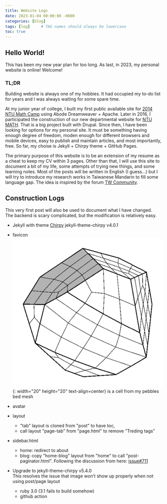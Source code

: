 ```yaml
---
title: Website Logs
date: 2023-01-04 00:00:00 -0600
categories: [blog]
tags: [log]     # TAG names should always be lowercase
toc: true
---
```


## Hello World!
This has been my new year plan for too long. As last, in 2023, my personal website is online!   Welcome!

### TL;DR

Building website is always one of my hobbies. 
It had occupied my to-do list for years and I was always waiting for some spare time.

At my junior year of college, I built my first public available site for [2014 NTU Math Camp](http://www.math.ntu.edu.tw/~camp/2014/) using Abode Dreamweaver + Apache.
Later in 2016, I participated the construction of our new departmental website for [NTU MATH](http://www.math.ntu.edu.tw/about-website). 
That is a big project built with Drupal. 
Since then, I have been looking for options for my personal site. 
It must be something having enough degree of freedom, moden enough for different browsers and mobile devices, easy to publish and maintain articles, and most importantly, free. So far, my choise is Jekyll + Chirpy theme + GitHub Pages.

The primary purpose of this website is to be an extension of my resume as a cheat to keep my CV within 3 pages. 
Other than that, I will use this site to document a bit of my life, some attempts of trying new things, and some learning notes. 
Most of the posts will be written in English (I guess...) but I will try to introduce my research works in Taiwanese Mandarin to fill some language gap. The idea is inspired by the forum [TW Community](https://forum.community.tw/about).


## Construction Logs

This very first post will also be used to document what I have changed.       
The backend is scary complicated, but the modification is relatively easy.

- Jekyll with theme [Chirpy](https://github.com/cotes2020/jekyll-theme-chirpy) jekyll-theme-chirpy v4.0.1
- favicon ![pebble](/assets/img/favicons/android-chrome-512x512.png){: width="20" height="20" text-align=center} is a cell from my pebbles bed mesh 
- avatar
- layout    
   - "tab" layout is cloned from "post" to have toc, 
   - call layout "page-tab" from "page.html" to remove "Treding tags"

- sidebar.html
   - home: redirect to about
   - blog: copy "home-blog" layout from "home" to call "post-paginator.html".
     Following the discussion from here: [issue#711](https://github.com/cotes2020/jekyll-theme-chirpy/issues/711)

- Upgrade to jekyll-theme-chirpy v5.4.0   
  This resolves the issue that image won't show up properly when not using post/page layout
  - ruby 3.0 (3.1 fails to build somehow)
  - github action




